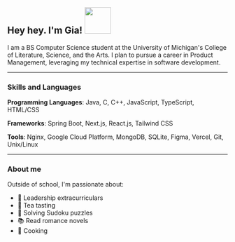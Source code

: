 ## Hey hey. I'm Gia! <img src="https://github.com/user-attachments/assets/b1fc3ba5-9cf1-4696-8a92-c3da1ae88203" width="60">


I am a BS Computer Science student at the University of Michigan's College of Literature, Science, and the Arts. I plan to pursue a career in Product Management, leveraging my technical expertise in software development.

__________


### Skills and Languages

**Programming Languages**: Java, C, C++, JavaScript, TypeScript, HTML/CSS

**Frameworks**: Spring Boot, Next.js, React.js, Tailwind CSS

**Tools**: Nginx, Google Cloud Platform, MongoDB, SQLite, Figma, Vercel, Git, Unix/Linux


__________


### About me

Outside of school, I'm passionate about:

- :handshake: Leadership extracurriculars
- :tea: Tea tasting
- :jigsaw: Solving Sudoku puzzles
- :books: Read romance novels
- :fried_egg: Cooking
